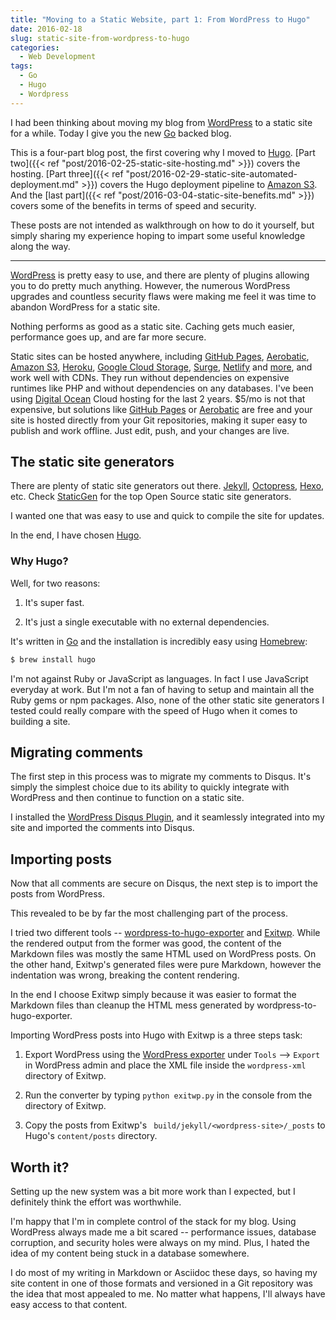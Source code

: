 ```yaml
---
title: "Moving to a Static Website, part 1: From WordPress to Hugo"
date: 2016-02-18
slug: static-site-from-wordpress-to-hugo
categories:
  - Web Development
tags:
  - Go
  - Hugo
  - Wordpress
---
```


I had been thinking about moving my blog from [WordPress](https://wordpress.org/) to a static site for a while. Today I give you the new [Go](https://golang.org/) backed blog.

This is a four-part blog post, the first covering why I moved to [Hugo](https://gohugo.io). [Part two]({{< ref "post/2016-02-25-static-site-hosting.md" >}}) covers the hosting. [Part three]({{< ref "post/2016-02-29-static-site-automated-deployment.md" >}}) covers the Hugo deployment pipeline to [Amazon S3](https://aws.amazon.com/s3/). And the [last part]({{< ref "post/2016-03-04-static-site-benefits.md" >}}) covers some of the benefits in terms of speed and security.

These posts are not intended as walkthrough on how to do it yourself, but simply sharing my experience hoping to impart some useful knowledge along the way.

<!--more-->

---

[WordPress](https://wordpress.org/) is pretty easy to use, and there are plenty of plugins allowing you to do pretty much anything. However, the numerous WordPress upgrades and countless security flaws were making me feel it was time to abandon WordPress for a static site.

Nothing performs as good as a static site. Caching gets much easier, performance goes up, and are far more secure.

Static sites can be hosted anywhere, including [GitHub Pages](https://pages.github.com/), [Aerobatic](https://www.aerobatic.com/), [Amazon S3](https://aws.amazon.com/s3/), [Heroku](https://www.heroku.com/), [Google Cloud Storage](https://cloud.google.com/storage/), [Surge](https://surge.sh/), [Netlify](https://www.netlify.com/) and [more](http://designrope.com/toolbox/static-web-hosting/), and work well with CDNs. They run without dependencies on expensive runtimes like PHP and without dependencies on any databases. I've been using [Digital Ocean](https://www.digitalocean.com/?refcode=650226cfe04d) Cloud hosting for the last 2 years. $5/mo is not that expensive, but solutions like [GitHub Pages](https://pages.github.com) or [Aerobatic](https://www.aerobatic.com/) are free and your site is hosted directly from your Git repositories, making it super easy to publish and work offline. Just edit, push, and your changes are live.

## The static site generators

There are plenty of static site generators out there. [Jekyll](https://jekyllrb.com), [Octopress](http://octopress.org), [Hexo](https://hexo.io), etc. Check [StaticGen](https://www.staticgen.com) for the top Open Source static site generators.

I wanted one that was easy to use and quick to compile the site for updates.

In the end, I have chosen [Hugo](https://gohugo.io).

### Why Hugo?

Well, for two reasons:

1. It's super fast.

2. It's just a single executable with no external dependencies.

It's written in [Go](https://golang.org/) and the installation is incredibly easy using [Homebrew](http://brew.sh/):

```sh
$ brew install hugo
```

I'm not against Ruby or JavaScript as languages. In fact I use JavaScript everyday at work. But I'm not a fan of having to setup and maintain all the Ruby gems or npm packages. Also, none of the other static site generators I tested could really compare with the speed of Hugo when it comes to building a site.

## Migrating comments

The first step in this process was to migrate my comments to Disqus. It's simply the simplest choice due to its ability to quickly integrate with WordPress and then continue to function on a static site.

I installed the [WordPress Disqus Plugin](https://wordpress.org/plugins/disqus-comment-system/), and it seamlessly integrated into my site and imported the comments into Disqus.

## Importing posts

Now that all comments are secure on Disqus, the next step is to import the posts from WordPress.

This revealed to be by far the most challenging part of the process.

I tried two different tools --  [wordpress-to-hugo-exporter](https://github.com/SchumacherFM/wordpress-to-hugo-exporter) and [Exitwp](https://github.com/thomasf/exitwp). While the rendered output from the former was good, the content of the Markdown files was mostly the same HTML used on WordPress posts. On the other hand, Exitwp's generated files were pure Markdown, however the indentation was wrong, breaking the content rendering.

In the end I choose Exitwp simply because it was easier to format the Markdown files than cleanup the HTML mess generated by wordpress-to-hugo-exporter.

Importing WordPress posts into Hugo with Exitwp is a three steps task:

1. Export WordPress using the [WordPress exporter](https://en.support.wordpress.com/export/) under `Tools` --> `Export` in WordPress admin and place the XML file inside the `wordpress-xml` directory of Exitwp.

2. Run the converter by typing `python exitwp.py` in the console from the directory of Exitwp.

3. Copy the posts from Exitwp's ` build/jekyll/<wordpress-site>/_posts` to Hugo's `content/posts` directory.

## Worth it?

Setting up the new system was a bit more work than I expected, but I definitely think the effort was worthwhile.

I'm happy that I'm in complete control of the stack for my blog. Using WordPress always made me a bit scared -- performance issues, database corruption, and security holes were always on my mind. Plus, I hated the idea of my content being stuck in a database somewhere.

I do most of my writing in Markdown or Asciidoc these days, so having my site content in one of those formats and versioned in a Git repository was the idea that most appealed to me. No matter what happens, I'll always have easy access to that content.
